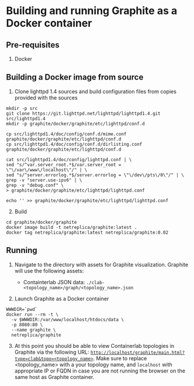 # Building and running Graphite as a Docker container

## Pre-requisites

1. Docker

## Building a Docker image from source

1. Clone lighttpd 1.4 sources and build configuration files from copies provided with the sources

  ```Shell
  mkdir -p src
  git clone https://git.lighttpd.net/lighttpd/lighttpd1.4.git src/lighttpd1.4
  mkdir -p graphite/docker/graphite/etc/lighttpd/conf.d

  cp src/lighttpd1.4/doc/config/conf.d/mime.conf graphite/docker/graphite/etc/lighttpd/conf.d
  cp src/lighttpd1.4/doc/config/conf.d/dirlisting.conf graphite/docker/graphite/etc/lighttpd/conf.d

  cat src/lighttpd1.4/doc/config/lighttpd.conf | \
  sed "s/^var.server_root.*$/var.server_root = \"\/var\/www\/localhost\"/" | \
  sed "s/^server.errorlog.*$/server.errorlog = \"\/dev\/pts\/0\"/" | \
  grep -v "server.use-ipv6" | \
  grep -v "debug.conf" \
  > graphite/docker/graphite/etc/lighttpd/lighttpd.conf
  
  echo '' >> graphite/docker/graphite/etc/lighttpd/lighttpd.conf
  ````

2. Build

```Shell
cd graphite/docker/graphite
docker image build -t netreplica/graphite:latest .
docker tag netreplica/graphite:latest netreplica/graphite:0.02
````

## Running

1. Navigate to the directory with assets for Graphite visualization. Graphite will use the following assets:

    * Containterlab JSON data: `./clab-<topology_name>/graph/<topology_name>.json`

2. Launch Graphite as a Docker container

```Shell
WWWDIR=`pwd`
docker run --rm -t \
  -v $WWWDIR:/var/www/localhost/htdocs/data \
  -p 8080:80 \
  --name graphite \
  netreplica/graphite
````

3. At this point you should be able to view Containerlab topologies in Graphite via the following URL: [`http://localhost/graphite/main.html?type=clab&topo=<topology_name>`](http://localhost/graphite/main.html?type=clab&topo=<topology_name>). Make sure to replace <topology_name> with a your topology name, and `localhost` with appropriate IP or FQDN in case you are not running the browser on the same host as Graphite container.

